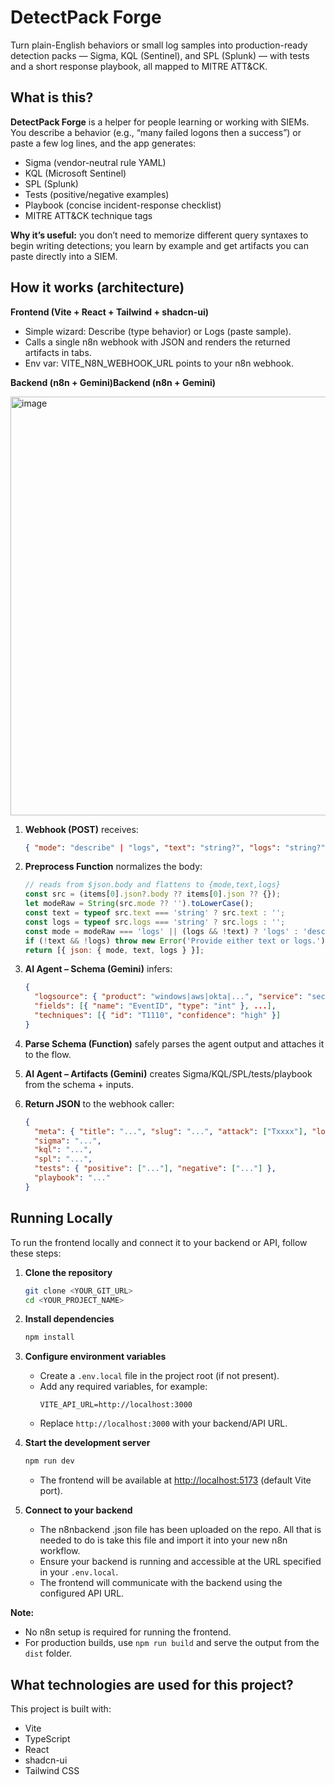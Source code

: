 # DetectPack Forge
Turn plain-English behaviors or small log samples into production-ready detection packs — Sigma, KQL (Sentinel), and SPL (Splunk) — with tests and a short response playbook, all mapped to MITRE ATT&CK.

## What is this?
<b>DetectPack Forge</b> is a helper for people learning or working with SIEMs.
You describe a behavior (e.g., “many failed logons then a success”) or paste a few log lines, and the app generates:
* Sigma (vendor-neutral rule YAML)
* KQL (Microsoft Sentinel)
* SPL (Splunk)
* Tests (positive/negative examples)
* Playbook (concise incident-response checklist)
* MITRE ATT&CK technique tags

<b>Why it’s useful:</b> you don’t need to memorize different query syntaxes to begin writing detections; you learn by example and get artifacts you can paste directly into a SIEM.

## How it works (architecture)
<b>Frontend (Vite + React + Tailwind + shadcn-ui)</b>
* Simple wizard: Describe (type behavior) or Logs (paste sample).
* Calls a single n8n webhook with JSON and renders the returned artifacts in tabs.
* Env var: VITE_N8N_WEBHOOK_URL points to your n8n webhook.

<b>Backend (n8n + Gemini)Backend (n8n + Gemini)</b>

<img width="1427" height="670" alt="image" src="https://github.com/user-attachments/assets/3b57f04f-b0ba-4c7d-8512-1174c32466b1" />

1. <b>Webhook (POST)</b> receives:
   ```json
   { "mode": "describe" | "logs", "text": "string?", "logs": "string?" }
   ```
2. <b>Preprocess Function</b> normalizes the body:
   ```js
   // reads from $json.body and flattens to {mode,text,logs}
   const src = (items[0].json?.body ?? items[0].json ?? {});
   let modeRaw = String(src.mode ?? '').toLowerCase();
   const text = typeof src.text === 'string' ? src.text : '';
   const logs = typeof src.logs === 'string' ? src.logs : '';
   const mode = modeRaw === 'logs' || (logs && !text) ? 'logs' : 'describe';
   if (!text && !logs) throw new Error('Provide either text or logs.');
   return [{ json: { mode, text, logs } }];
   ```
3. <b>AI Agent – Schema (Gemini)</b> infers:
   ```json
   {
     "logsource": { "product": "windows|aws|okta|...", "service": "security|cloudtrail|..." },
     "fields": [{ "name": "EventID", "type": "int" }, ...],
     "techniques": [{ "id": "T1110", "confidence": "high" }]
   }
   ```
4. <b>Parse Schema (Function)</b> safely parses the agent output and attaches it to the flow.

5. <b>AI Agent – Artifacts (Gemini)</b> creates Sigma/KQL/SPL/tests/playbook from the schema + inputs.

6. <b>Return JSON</b> to the webhook caller:
   ```json
   {
     "meta": { "title": "...", "slug": "...", "attack": ["Txxxx"], "logsource": { "product": "...", "service": "..." } },
     "sigma": "...",
     "kql": "...",
     "spl": "...",
     "tests": { "positive": ["..."], "negative": ["..."] },
     "playbook": "..."
   }
   ```

## Running Locally
To run the frontend locally and connect it to your backend or API, follow these steps:

1. **Clone the repository**
   ```sh
   git clone <YOUR_GIT_URL>
   cd <YOUR_PROJECT_NAME>
   ```

2. **Install dependencies**
   ```sh
   npm install
   ```

3. **Configure environment variables**
   - Create a `.env.local` file in the project root (if not present).
   - Add any required variables, for example:
     ```
     VITE_API_URL=http://localhost:3000
     ```
   - Replace `http://localhost:3000` with your backend/API URL.

4. **Start the development server**
   ```sh
   npm run dev
   ```
   - The frontend will be available at [http://localhost:5173](http://localhost:5173) (default Vite port).

5. **Connect to your backend**
   - The n8nbackend .json file has been uploaded on the repo. All that is needed to do is take this file and import it into your new n8n workflow.
   - Ensure your backend is running and accessible at the URL specified in your `.env.local`.
   - The frontend will communicate with the backend using the configured API URL.

**Note:**  
- No n8n setup is required for running the frontend.
- For production builds, use `npm run build` and serve the output from the `dist` folder.

## What technologies are used for this project?

This project is built with:

- Vite
- TypeScript
- React
- shadcn-ui
- Tailwind CSS
